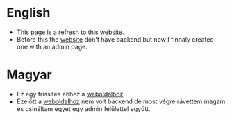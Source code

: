 # English
 - This page is a refresh to this [website](op.gyuris.hu).
 - Before this the [website](op.gyuris.hu) don't have backend but now I finnaly created one with an admin page.

# Magyar
 - Ez egy frissítés ehhez a [weboldalhoz](op.gyuris.hu).
 - Ezelőtt a [weboldalhoz](op.gyuris.hu) nem volt backend de most végre rávettem magam és csináltam egyet egy admin felülettel együtt.